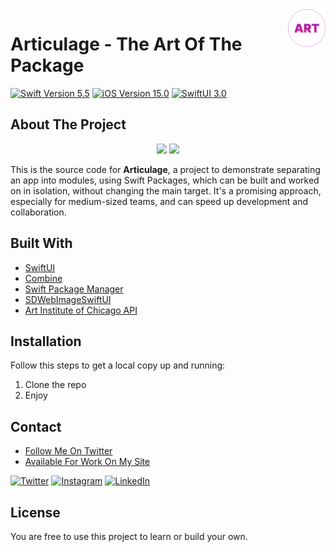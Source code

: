 <!-- HEADER -->
<img src="./Screenshots/articulage-icon.png" width="60" align="right"/>
<h1>Articulage - The Art Of The Package</h1>

<!-- PROJECT SHIELDS -->
<p align="left"> 
<a href="https://swift.org">
<img src="https://img.shields.io/badge/Swift-5.1-orange" alt="Swift Version 5.5" /></a>
<a href="https://developer.apple.com/ios/">
<img src="https://img.shields.io/badge/iOS-15.0%2B-success" alt="iOS Version 15.0"/></a>
<a href="https://developer.apple.com/xcode/swiftui/">
<img src="https://img.shields.io/badge/SwiftUI-3.0-ff69b4" alt="SwiftUI 3.0" /></a>
</p>

<!-- BODY -->
<!-- ABOUT THE PROJECT -->
## About The Project
<p align="center">
<img src="./Screenshots/articulage-showcase 1.png" height="500"/>
<img src="./Screenshots/articulage-showcase 2.png" height="500"/>
</p>

This is the source code for **Articulage**, a project to demonstrate separating an app into modules, using Swift Packages, which can be built and worked on in isolation, without changing the main target. It's a promising approach, especially for medium-sized teams, and can speed up development and collaboration. 

## Built With

* [SwiftUI](https://developer.apple.com/xcode/swiftui/)
* [Combine](https://developer.apple.com/documentation/combine)
* [Swift Package Manager](https://github.com/apple/swift-package-manager)
* [SDWebImageSwiftUI](https://github.com/SDWebImage/SDWebImageSwiftUI)
* [Art Institute of Chicago API](https://api.artic.edu/docs/#quick-start)

<!-- GETTING STARTED -->
## Installation

Follow this steps to get a local copy up and running:
1. Clone the repo
2. Enjoy


## Contact
* [Follow Me On Twitter](https://twitter.com/iosdelgado)
* [Available For Work On My Site](https://www.seadeveloper.com)

<!-- CONTACT SHIELDS -->
<p align="left">
<a href="https://twitter.com/iosdelgado">
<img src="https://img.shields.io/badge/-Twitter-%231DA1F2" alt="Twitter" /></a> 
<a href="https://www.instagram.com/ispanskiy/">
<img src="https://img.shields.io/badge/-Instagram-%23eb13a5" alt="Instagram" /></a>
<a href="https://www.linkedin.com/in/johandre">
<img src="https://img.shields.io/badge/-LinkedIn-%233781da" alt="LinkedIn"/></a>
</p>

## License

You are free to use this project to learn or build your own.
<br />
<br />
<!-- FOOTER -->

